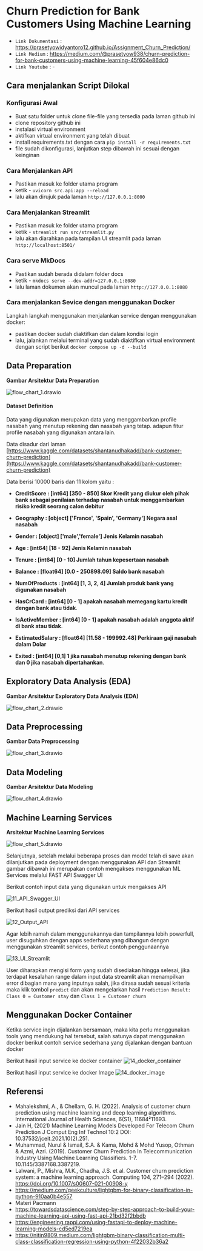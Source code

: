 # Churn Prediction for Bank Customers Using Machine Learning 

- `Link Dokumentasi` : https://prasetyowidyantoro12.github.io/Assignment_Churn_Prediction/
- `Link Medium` : https://medium.com/@prasetyow938/churn-prediction-for-bank-customers-using-machine-learning-45f604e86dc0
- `Link Youtube` : -

## Cara menjalankan Script Dilokal

### Konfigurasi Awal
- Buat satu folder untuk clone file-file yang tersedia pada laman github ini
- clone repository github ini
- instalasi virtual environment
- aktifkan virtual environment yang telah dibuat
- install requirements.txt dengan cara `pip install -r requirements.txt`
- file sudah dikonfigurasi, lanjutkan step dibawah ini sesuai dengan keinginan

### Cara Menjalankan API

- Pastikan masuk ke folder utama program
- ketik - `uvicorn src.api:app --reload`
- lalu akan dirujuk pada laman `http://127.0.0.1:8000`

### Cara Menjalankan Streamlit
- Pastikan masuk ke folder utama program
- ketik - `streamlit run src/streamlit.py`
- lalu akan diarahkan pada tampilan UI streamlit pada laman `http://localhost:8501/`

### Cara serve MkDocs
- Pastikan sudah berada didalam folder docs
- ketik - `mkdocs serve --dev-addr=127.0.0.1:8080`
- lalu laman dokumen akan muncul pada laman `http://127.0.0.1:8080`

### Cara menjalankan Sevice dengan menggunakan Docker

Langkah langkah menggunakan menjalankan service dengan menggunakan docker:

* pastikan docker sudah diaktifkan dan dalam kondisi login
* lalu, jalankan melalui terminal yang sudah diaktifkan virtual environment dengan script berikut `docker compose up -d --build`

##  Data Preparation

**Gambar Arsitektur Data Preparation**

![flow_chart_1.drawio](docs/docs/images/flow_chart_1.drawio.png)

#### Dataset Definition

Data yang digunakan merupakan data yang menggambarkan profile nasabah yang menutup rekening dan nasabah yang tetap. adapun fitur profile nasabah yang digunakan antara lain.

Data disadur dari laman
[https://www.kaggle.com/datasets/shantanudhakadd/bank-customer-churn-prediction](https://www.kaggle.com/datasets/shantanudhakadd/bank-customer-churn-prediction)

Data berisi 10000 baris dan 11 kolom yaitu :

- **CreditScore       :
    [int64]
    [350 - 850]
    Skor Kredit yang diukur oleh pihak bank sebagai penilaian terhadap nasabah untuk menggambarkan  risiko kredit seorang calon debitur**

- **Geography         :
    [object]
    ['France', 'Spain', 'Germany']
    Negara asal nasabah**

- **Gender            :
    [object]
    ['male','female']
    Jenis Kelamin nasabah**
    
- **Age               :
    [int64]
    [18 - 92]
    Jenis Kelamin nasabah**

- **Tenure            :
    [int64]
    [0 - 10]
    Jumlah tahun kepesertaan nasabah**

- **Balance            :
    [float64]
    [0.0 - 250898.09]
    Saldo bank nasabah**

- **NumOfProducts      :
    [int64]
    [1, 3, 2, 4]
    Jumlah produk bank yang digunakan nasabah**

- **HasCrCard           :
    [int64]
    [0 - 1]
    apakah nasabah memegang kartu kredit dengan bank atau tidak**.

- **IsActiveMember      :
  [int64]
  [0 - 1]
  apakah nasabah adalah anggota aktif di bank atau tidak**.

- **EstimatedSalary     :
    [float64]
    [11.58 - 199992.48]
    Perkiraan gaji nasabah dalam Dolar**

- **Exited              :
    [int64]
    [0,1]
    1 jika nasabah menutup rekening dengan bank dan 0 jika nasabah dipertahankan**.
    
## Exploratory Data Analysis (EDA)

**Gambar Arsitektur Exploratory Data Analysis (EDA)**

![flow_chart_2.drawio](docs/docs/images/flow_chart_2.drawio.png)    

## Data Preprocessing

**Gambar Data Preprocessing**

![flow_chart_3.drawio](docs/docs/images/flow_chart_3.drawio.png)

## Data Modeling

**Gambar Arsitektur Data Modeling**

![flow_chart_4.drawio](docs/docs/images/flow_chart_4.drawio.png)


## Machine Learning Services

**Arsitektur Machine Learning Services**

![flow_chart_5.drawio](docs/docs/images/flow_chart_5.drawio.png)

Selanjutnya, setelah melalui beberapa proses dan model telah di save akan dilanjutkan pada deployment dengan menggunakan API dan Streamlit gambar dibawah ini merupakan contoh mengakses menggunakan ML Services melalui FAST API Swagger UI

Berikut contoh input data yang digunakan untuk mengakses API

![11_API_Swagger_UI](docs/docs/images/11_API_Swagger_UI.png)

Berikut hasil output prediksi dari API services

![12_Output_API](docs/docs/images/12_Output_API.png)

Agar lebih ramah dalam menggunakannya dan tampilannya lebih powerfull, user disuguhkan dengan apps sederhana yang dibangun dengan menggunakan streamlit services, berikut contoh penggunaannya

![13_UI_Streamlit](docs/docs/images/13_UI_Streamlit.png)

User diharapkan mengisi form yang sudah disediakan hingga selesai, jika terdapat kesalahan range dalam input data streamlit akan menampilkan error dibagian mana yang inputnya salah, jika dirasa sudah sesuai kriteria maka klik tombol `predict` dan akan mengelarkan hasil `Prediction Result: Class 0 = Customer stay` dan `Class 1 = Customer churn`

## Menggunakan Docker Container
Ketika service ingin dijalankan bersamaan, maka kita perlu menggunakan tools yang mendukung hal tersebut, salah satunya dapat menggunakan docker berikut contoh service sederhana yang dijalankan dengan bantuan docker

Berikut hasil input service ke docker container
![14_docker_container](docs/docs/images/14_docker_container.png)

Berikut hasil input service ke docker Image
![14_docker_image](docs/docs/images/14_docker_image.png)

## Referensi

- Mahalekshmi, A., & Chellam, G. H. (2022). Analysis of customer churn prediction using machine learning and deep learning algorithms. International Journal of Health Sciences, 6(S1), 11684²11693. 
- Jain H, (2021) Machine Learning Models Developed For Telecom Churn Prediction J Comput Eng Inf Technol 10:2 DOI: 10.37532/jceit.2021.10(2).251.
- Muhammad, Nurul & Ismail, S.A. & Kama, Mohd & Mohd Yusop, Othman & Azmi, Azri. (2019). Customer Churn Prediction In Telecommunication Industry Using Machine Learning Classifiers. 1-7. 10.1145/3387168.3387219. 
- Lalwani, P., Mishra, M.K., Chadha, J.S. et al. Customer churn prediction system: a machine learning approach. Computing 104, 271–294 (2022). https://doi.org/10.1007/s00607-021-00908-y
- https://medium.com/geekculture/lightgbm-for-binary-classification-in-python-910aa0b4e557
- Materi Pacmann
- https://towardsdatascience.com/step-by-step-approach-to-build-your-machine-learning-api-using-fast-api-21bd32f2bbdb
- https://engineering.rappi.com/using-fastapi-to-deploy-machine-learning-models-cd5ed7219ea
- https://nitin9809.medium.com/lightgbm-binary-classification-multi-class-classification-regression-using-python-4f22032b36a2